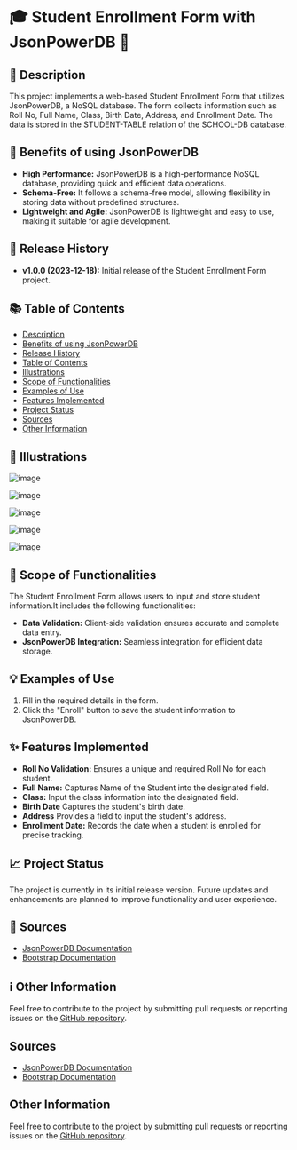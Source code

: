 # 🎓 Student Enrollment Form with JsonPowerDB 🚀

## 📜 Description
This project implements a web-based Student Enrollment Form that utilizes JsonPowerDB, a NoSQL database. The form collects information such as Roll No, Full Name, Class, Birth Date, Address, and Enrollment Date. The data is stored in the STUDENT-TABLE relation of the SCHOOL-DB database.

## 🚀 Benefits of using JsonPowerDB
- **High Performance:** JsonPowerDB is a high-performance NoSQL database, providing quick and efficient data operations.
- **Schema-Free:** It follows a schema-free model, allowing flexibility in storing data without predefined structures.
- **Lightweight and Agile:** JsonPowerDB is lightweight and easy to use, making it suitable for agile development.

## 📅 Release History
- **v1.0.0 (2023-12-18):** Initial release of the Student Enrollment Form project.

## 📚 Table of Contents
- [Description](#description)
- [Benefits of using JsonPowerDB](#benefits-of-using-jsonpowerdb)
- [Release History](#release-history)
- [Table of Contents](#table-of-contents)
- [Illustrations](#illustrations)
- [Scope of Functionalities](#scope-of-functionalities)
- [Examples of Use](#examples-of-use)
- [Features Implemented](#features-implemented)
- [Project Status](#project-status)
- [Sources](#sources)
- [Other Information](#other-information)

## 🎨 Illustrations
![image](https://github.com/Haripriya1328/Login2xplore/assets/85386020/0d9714c0-74eb-48f7-ac5a-287360b8f89c)

![image](https://github.com/Haripriya1328/Login2xplore/assets/85386020/1874e7f1-b28f-49d7-9bff-73f63adb3c2b)

![image](https://github.com/Haripriya1328/Login2xplore/assets/85386020/7b453014-84fd-4468-a4d8-fe6de760a432)

![image](https://github.com/Haripriya1328/Login2xplore/assets/85386020/23ccf058-bf1d-4820-ac81-a0b3cfad649e)

![image](https://github.com/Haripriya1328/Login2xplore/assets/85386020/4722fe76-8cb9-4a0b-b8ec-08d1ae9d9564)

## 🎯 Scope of Functionalities
The Student Enrollment Form allows users to input and store student information.It includes the following functionalities:
- **Data Validation:** Client-side validation ensures accurate and complete data entry.
- **JsonPowerDB Integration:** Seamless integration for efficient data storage.

## 💡 Examples of Use
1. Fill in the required details in the form.
2. Click the "Enroll" button to save the student information to JsonPowerDB.

## ✨ Features Implemented
- **Roll No Validation:** Ensures a unique and required Roll No for each student.
- **Full Name:** Captures Name of the Student into the designated field.
- **Class:** Input the class information into the designated field.
- **Birth Date** Captures the student's birth date.
- **Address** Provides a field to input the student's address.
- **Enrollment Date:** Records the date when a student is enrolled for precise tracking.


## 📈 Project Status
The project is currently in its initial release version. Future updates and enhancements are planned to improve functionality and user experience.

## 📖 Sources
- [JsonPowerDB Documentation](https://jsonpowerdb.com/)
- [Bootstrap Documentation](https://getbootstrap.com/docs/3.4/)

## ℹ️ Other Information
Feel free to contribute to the project by submitting pull requests or reporting issues on the [GitHub repository](https://github.com/yourusername/student-enrollment-form).


## Sources
- [JsonPowerDB Documentation](https://jsonpowerdb.com/)
- [Bootstrap Documentation](https://getbootstrap.com/docs/3.4/)

## Other Information
Feel free to contribute to the project by submitting pull requests or reporting issues on the [GitHub repository](https://github.com/yourusername/student-enrollment-form).
